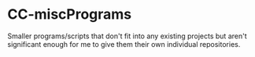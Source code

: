 # CC-miscPrograms
Smaller programs/scripts that don't fit into any existing projects but aren't significant enough for me to give them their own individual repositories.
